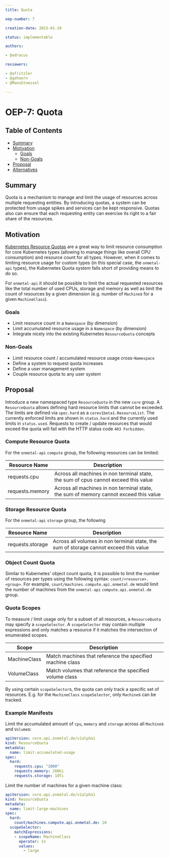 ```yaml
---
title: Quota

oep-number: 7

creation-date: 2023-01-19

status: implementable

authors:

- @adracus

reviewers:

- @afritzler
- @gehoern
- @ManuStoessel

---
```


# OEP-7: Quota

## Table of Contents

- [Summary](#summary)
- [Motivation](#motivation)
    - [Goals](#goals)
    - [Non-Goals](#non-goals)
- [Proposal](#proposal)
- [Alternatives](#alternatives)

## Summary

Quota is a mechanism to manage and limit the usage of resources across multiple requesting entities.
By introducing quotas, a system can be protected from usage spikes and services can be kept responsive.
Quotas also can ensure that each requesting entity can exercise its right to a fair share of the resources.

## Motivation

[Kubernetes Resource Quotas](https://kubernetes.io/docs/concepts/policy/resource-quotas/) are a great way to limit
resource consumption for core Kubernetes types (allowing to manage things like overall CPU consumption) and resource
count for all types. However, when it comes to limiting resource usage for custom types (in this special case, the
`onmetal-api` types), the Kubernetes Quota system falls short of providing means to do so.

For `onmetal-api` it should be possible to limit the actual requested resources like
the total number of used CPUs, storage and memory as well as limit the count of resources
by a given dimension (e.g. number of `Machine`s for a given `MachineClass`).

### Goals

- Limit resource count in a `Namespace` (by dimension)
- Limit accumulated resource usage in a `Namespace` (by dimension)
- Integrate nicely into the existing Kubernetes `ResourceQuota` concepts

### Non-Goals

- Limit resource count / accumulated resource usage cross-`Namespace`
- Define a system to request quota increases
- Define a user management system
- Couple resource quota to any user system

## Proposal

Introduce a new namespaced type `ResourceQuota` in the new `core` group.
A `ResourceQuota` allows defining hard resource limits that cannot be exceeded.
The limits are defined via `spec.hard` as a `corev1beta1.ResourceList`.
The currently enforced limits are shown in `status.hard` and the currently used
limits in `status.used`.
Requests to create / update resources that would exceed the quota will fail
with the HTTP status code `403 Forbidden`.

### Compute Resource Quota

For the `onmetal-api` `compute` group, the following resources can be limited:

| Resource Name   | Description                                                                           |
|-----------------|---------------------------------------------------------------------------------------|
| requests.cpu    | Across all machines in non terminal state, the sum of cpus cannot exceed this value   |
| requests.memory | Across all machines in non terminal state, the sum of memory cannot exceed this value |

### Storage Resource Quota

For the `onmetal-api` `storage` group, the following

| Resource Name    | Description                                                                           |
|------------------|---------------------------------------------------------------------------------------|
| requests.storage | Across all volumes in non terminal state, the sum of storage cannot exceed this value |

### Object Count Quota

Similar to Kubernetes' object count quota, it is possible to limit the number of resources
per types using the following syntax: `count/<resource>.<group>`. For example,
`count/machines.compute.api.onmetal.de` would limit the number of machines from the
`onmetal-api` `compute.api.onmetal.de` group.

### Quota Scopes

To measure / limit usage only for a subset of all resources, a `ResourceQuota` may
specify a `scopeSelector`. A `scopeSelector` may contain multiple expressions and only
matches a resource if it matches the intersection of enumerated scopes.

| Scope        | Description                                               |
|--------------|-----------------------------------------------------------|
| MachineClass | Match machines that reference the specified machine class |
| VolumeClass  | Match volumes that reference the specified volume class   |

By using certain `scopeSelector`s, the quota can only track a specific set of resources.
E.g. for the `MachineClass` `scopeSelector`, only `Machine`s can be tracked.

### Example Manifests

Limit the accumulated amount of `cpu`, `memory` and `storage` across all `Machine`s
and `Volume`s:

[//]: # (@formatter:off)
```yaml
apiVersion: core.api.onmetal.de/v1alpha1
kind: ResourceQuota
metadata:
  name: limit-accumulated-usage
spec:
  hard:
    requests.cpu: "1000"
    requests.memory: 200Gi
    requests.storage: 10Ti
```
[//]: # (@formatter:on)

Limit the number of machines for a given machine class:

[//]: # (@formatter:off)
```yaml
apiVersion: core.api.onmetal.de/v1alpha1
kind: ResourceQuota
metadata:
  name: limit-large-machines
spec:
  hard:
    count/machines.compute.api.onmetal.de: 10
  scopeSelector:
    matchExpressions:
    - scopeName: MachineClass
      operator: In
      values:
        - large
```
[//]: # (@formatter:on)
